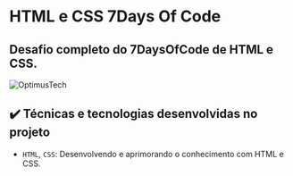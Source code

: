 # HTML e CSS 7Days Of Code

## Desafio completo do 7DaysOfCode de HTML e CSS.
![OptimusTech](https://user-images.githubusercontent.com/82114875/172445295-3b782b79-ba9d-4e26-8648-629fb5ecad10.png)

## ✔️ Técnicas e tecnologias desenvolvidas no projeto

- `HTML`, `CSS`: 
Desenvolvendo e aprimorando o conhecimento com HTML e CSS.
